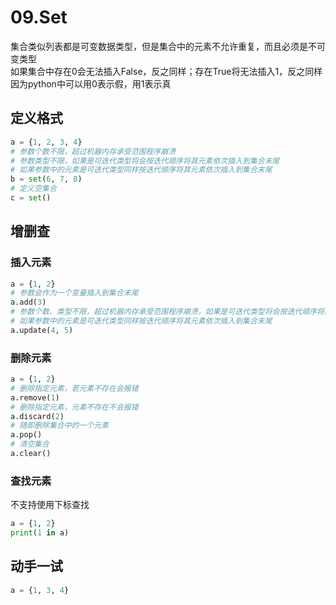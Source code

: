 # 09.Set

集合类似列表都是可变数据类型，但是集合中的元素不允许重复，而且必须是不可变类型  
如果集合中存在0会无法插入False，反之同样；存在True将无法插入1，反之同样  
因为python中可以用0表示假，用1表示真

## 定义格式

```python
a = {1, 2, 3, 4}
# 参数个数不限，超过机器内存承受范围程序崩溃
# 参数类型不限，如果是可迭代类型将会按迭代顺序将其元素依次插入到集合末尾
# 如果参数中的元素是可迭代类型同样按迭代顺序将其元素依次插入到集合末尾
b = set(6, 7, 8)
# 定义空集合
c = set()
```

## 增删查

### 插入元素

```python
a = {1, 2}
# 参数会作为一个变量插入到集合末尾
a.add(3)
# 参数个数、类型不限，超过机器内存承受范围程序崩溃，如果是可迭代类型将会按迭代顺序将其元素依次插入到集合末尾
# 如果参数中的元素是可迭代类型同样按迭代顺序将其元素依次插入到集合末尾
a.update(4, 5)
```

### 删除元素

```python
a = {1, 2}
# 删除指定元素，若元素不存在会报错
a.remove(1)
# 删除指定元素，元素不存在不会报错
a.discard(2)
# 随即删除集合中的一个元素
a.pop()
# 清空集合
a.clear()
```

### 查找元素

不支持使用下标查找

```py
a = {1, 2}
print(1 in a)
```

## 动手一试

```py
a = {1, 3, 4}
```

